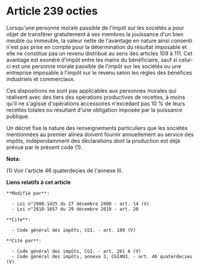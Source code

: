 # Article 239 octies

Lorsqu'une personne morale passible de l'impôt sur les sociétés a pour objet de transférer gratuitement à ses membres la
jouissance d'un bien meuble ou immeuble, la valeur nette de l'avantage en nature ainsi consenti n'est pas prise en compte
pour la détermination du résultat imposable et elle ne constitue pas un revenu distribué au sens des articles 109 à 111. Cet
avantage est exonéré d'impôt entre les mains du bénéficiaire, sauf si celui-ci est une personne morale passible de l'impôt
sur les sociétés ou une entreprise imposable à l'impôt sur le revenu selon les règles des bénéfices industriels et
commerciaux. 

Ces dispositions ne sont pas applicables aux personnes morales qui réalisent avec des tiers des opérations productives de
recettes, à moins qu'il ne s'agisse d'opérations accessoires n'excédant pas 10 % de leurs recettes totales ou résultant d'une
obligation imposée par la puissance publique. 

Un décret fixe la nature des renseignements particuliers que les sociétés mentionnées au premier alinéa doivent fournir
annuellement au service des impôts, indépendamment des déclarations dont la production est déjà prévue par le présent code
(1).

**Nota:**

(1) Voir l'article 46 quaterdecies de l'annexe III.

**Liens relatifs à cet article**

	**Modifié par**:

	  - Loi n°2008-1425 du 27 décembre 2008 - art. 14 (V)
	  - Loi n°2010-1657 du 29 décembre 2010 - art. 20

	**Cite**:

	  - Code général des impôts, CGI. - art. 109 (V)

	**Cité par**:

	  - Code général des impôts, CGI. - art. 261 A (V)
	  - Code général des impôts, annexe 3, CGIAN3. - art. 46 quaterdecies (V)
